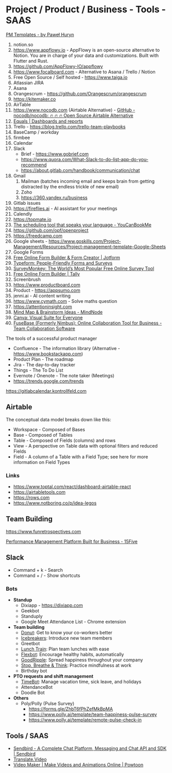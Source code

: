 # Project / Product / Business - Tools - SAAS

[PM Templates - by Paweł Huryn](https://www.productcompass.pm/p/templates)

1. notion.so
2. https://www.appflowy.io - AppFlowy is an open-source alternative to Notion. You are in charge of your data and customizations. Built with Flutter and Rust.
3. https://github.com/AppFlowy-IO/appflowy
4. https://www.focalboard.com - Alternative to Asana / Trello / Notion
5. Free Open Source / Self hosted - https://www.taiga.io
6. Atlassian JIRA
7. Asana
8. Orangescrum - https://github.com/Orangescrum/orangescrum
9. https://kitemaker.co
10. AirTable
1. https://www.nocodb.com (Airtable Alternative) - [GitHub - nocodb/nocodb: 🔥 🔥 🔥 Open Source Airtable Alternative](https://github.com/nocodb/nocodb)
2. [Equals | Dashboards and reports](https://equals.com/report/)
11. Trello - https://blog.trello.com/trello-team-playbooks
12. BaseCamp / workday
13. firmbee
14. Calendar
15. Slack
    - Brief - https://www.gobrief.com
    - https://www.quora.com/What-Slack-to-do-list-app-do-you-recommend
    - https://about.gitlab.com/handbook/communication/chat
16. Gmail
      1. Mailman (batches incoming email and keeps brain from getting distracted by the endless trickle of new email)
      2. Zoho
      3. https://360.yandex.ru/business
17. Gitlab issues
18. https://fireflies.ai - AI assistant for your meetings
19. Calendly
20. https://topmate.io
21. [The scheduling tool that speaks your language - YouCanBookMe](https://youcanbook.me/)
22. https://github.com/opf/openproject
23. https://freedcamp.com
24. Google sheets - https://www.goskills.com/Project-Management/Resources/Project-management-template-Google-Sheets
25. Google Forms
1. [Free Online Form Builder & Form Creator | Jotform](https://www.jotform.com)
2. [Typeform: People-Friendly Forms and Surveys](https://www.typeform.com/)
3. [SurveyMonkey: The World’s Most Popular Free Online Survey Tool](https://www.surveymonkey.com/)
4. [Free Online Form Builder | Tally](https://tally.so/)
26. Screenbrush
27. https://www.productboard.com
28. Product - https://appsumo.com
29. jenni.ai - AI content writing
30. https://www.cymath.com - Solve maths question
31. https://attentioninsight.com
32. [Mind Map & Brainstorm Ideas - MindNode](https://www.mindnode.com/)
33. [Canva: Visual Suite for Everyone](https://www.canva.com)
34. [FuseBase (Formerly Nimbus): Online Collaboration Tool for Business - Team Collaboration Software](https://nimbusweb.me/)

The tools of a successful product manager

- Confluence - The information library (Alternative - https://www.bookstackapp.com)
- Product Plan - The roadmap
- Jira - The day-to-day tracker
- Things - The To Do List
- Evernote / Onenote - The note taker (Meetings)
- https://trends.google.com/trends

https://gitlabcalendar.kontrollfeld.com

## Airtable

The conceptual data model breaks down like this:

- Workspace - Composed of Bases
- Base - Composed of Tables
- Table - Composed of Fields (columns) and rows
- View - A perspective on Table data with optional filters and reduced Fields
- Field - A column of a Table with a Field Type; see here for more information on Field Types

### Links

- https://www.toptal.com/react/dashboard-airtable-react
- https://airtabletools.com
- https://rows.com
- https://www.notboring.co/p/idea-legos

## Team Building

https://www.funretrospectives.com

[Performance Management Platform Built for Business - 15Five](https://www.15five.com/)

## Slack

- Command + k - Search
- Command + / - Show shortcuts

### Bots

- **Standup**
    - Dixiapp - https://dixiapp.com
    - Geekbot
    - Standuply
    - Google Meet Attendance List - Chrome extension
- **Team building**
    - [Donut](https://zapier.com/blog/best-free-slack-apps/#donut): Get to know your co-workers better
    - [Icebreakers](https://zapier.com/blog/best-free-slack-apps/#icebreakers): Introduce new team members
    - Greetbot
    - [Lunch Train](https://zapier.com/blog/best-free-slack-apps/#lunchtrain): Plan team lunches with ease
    - [Flexbot](https://zapier.com/blog/best-free-slack-apps/#flexbot): Encourage healthy habits, automatically
    - [GoodRipple](https://zapier.com/blog/best-free-slack-apps/#goodripple): Spread happiness throughout your company
    - [Stop, Breathe & Think](https://zapier.com/blog/best-free-slack-apps/#stopbreathethink): Practice mindfulness at work
    - Birthday bot
- **PTO requests and shift management**
    - [TimeBot](https://zapier.com/blog/best-free-slack-apps/#timebot): Manage vacation time, sick leave, and holidays
    - AttendanceBot
    - Doodle Bot
- **Others**
    - Poly/Polly (Pulse Survey)
        - https://forms.gle/ZhbT6fPhZefMkBpMA
        - https://www.polly.ai/template/team-happiness-pulse-survey
        - https://www.polly.ai/template/remote-pulse-check-in

## Tools / SAAS

- [Sendbird - A Complete Chat Platform, Messaging and Chat API and SDK | Sendbird](https://sendbird.com/)
- [Translate.Video](https://www.translate.video/)
- [Video Maker | Make Videos and Animations Online | Powtoon](https://www.powtoon.com/)
